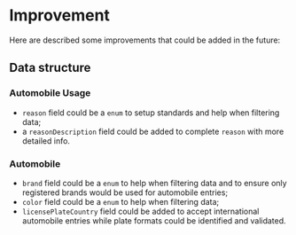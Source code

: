 # Improvement

Here are described some improvements that could be added in the future:

## Data structure

### Automobile Usage

- `reason` field could be a `enum` to setup standards and help when filtering data;
- a `reasonDescription` field could be added to complete `reason` with more detailed info.

### Automobile

- `brand` field could be a `enum` to help when filtering data and to ensure only registered brands would be used for automobile entries;
- `color` field could be a `enum` to help when filtering data;
- `licensePlateCountry` field could be added to accept international automobile entries while plate formats could be identified and validated.
